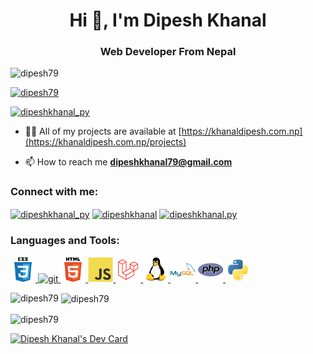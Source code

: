 <h1 align="center">Hi 👋, I'm Dipesh Khanal</h1>
<h3 align="center">Web Developer From Nepal</h3>

<p align="left"> <img src="https://komarev.com/ghpvc/?username=dipesh79&label=Profile%20views&color=0e75b6&style=flat" alt="dipesh79" /> </p>

<p align="left"> <a href="https://github.com/ryo-ma/github-profile-trophy"><img src="https://github-profile-trophy.vercel.app/?username=dipesh79" alt="dipesh79" /></a> </p>

<p align="left"> <a href="https://twitter.com/dipeshkhanal_py" target="blank"><img src="https://img.shields.io/twitter/follow/dipeshkhanal_py?logo=twitter&style=for-the-badge" alt="dipeshkhanal_py" /></a> </p>

- 👨‍💻 All of my projects are available at [https://khanaldipesh.com.np](https://khanaldipesh.com.np/projects)

- 📫 How to reach me **dipeshkhanal79@gmail.com**

<h3 align="left">Connect with me:</h3>
<p align="left">
<a href="https://twitter.com/dipeshkhanal_py" target="blank"><img align="center" src="https://raw.githubusercontent.com/rahuldkjain/github-profile-readme-generator/master/src/images/icons/Social/twitter.svg" alt="dipeshkhanal_py" height="30" width="40" /></a>
<a href="https://linkedin.com/in/dipeshkhanal" target="blank"><img align="center" src="https://raw.githubusercontent.com/rahuldkjain/github-profile-readme-generator/master/src/images/icons/Social/linked-in-alt.svg" alt="dipeshkhanal" height="30" width="40" /></a>
<a href="https://instagram.com/dipeshkhanal.py" target="blank"><img align="center" src="https://raw.githubusercontent.com/rahuldkjain/github-profile-readme-generator/master/src/images/icons/Social/instagram.svg" alt="dipeshkhanal.py" height="30" width="40" /></a>
</p>

<h3 align="left">Languages and Tools:</h3>
<p align="left"> <a href="https://www.w3schools.com/css/" target="_blank" rel="noreferrer"> <img src="https://raw.githubusercontent.com/devicons/devicon/master/icons/css3/css3-original-wordmark.svg" alt="css3" width="40" height="40"/> </a> <a href="https://git-scm.com/" target="_blank" rel="noreferrer"> <img src="https://www.vectorlogo.zone/logos/git-scm/git-scm-icon.svg" alt="git" width="40" height="40"/> </a> <a href="https://www.w3.org/html/" target="_blank" rel="noreferrer"> <img src="https://raw.githubusercontent.com/devicons/devicon/master/icons/html5/html5-original-wordmark.svg" alt="html5" width="40" height="40"/> </a> <a href="https://developer.mozilla.org/en-US/docs/Web/JavaScript" target="_blank" rel="noreferrer"> <img src="https://raw.githubusercontent.com/devicons/devicon/master/icons/javascript/javascript-original.svg" alt="javascript" width="40" height="40"/> </a> <a href="https://laravel.com/" target="_blank" rel="noreferrer"> <img src="https://raw.githubusercontent.com/laravel/art/refs/heads/master/laravel-logo.svg" alt="laravel" width="40" height="40"/> </a> <a href="https://www.linux.org/" target="_blank" rel="noreferrer"> <img src="https://raw.githubusercontent.com/devicons/devicon/master/icons/linux/linux-original.svg" alt="linux" width="40" height="40"/> </a> <a href="https://www.mysql.com/" target="_blank" rel="noreferrer"> <img src="https://raw.githubusercontent.com/devicons/devicon/master/icons/mysql/mysql-original-wordmark.svg" alt="mysql" width="40" height="40"/> </a> <a href="https://www.php.net" target="_blank" rel="noreferrer"> <img src="https://raw.githubusercontent.com/devicons/devicon/master/icons/php/php-original.svg" alt="php" width="40" height="40"/> </a> <a href="https://www.python.org" target="_blank" rel="noreferrer"> <img src="https://raw.githubusercontent.com/devicons/devicon/master/icons/python/python-original.svg" alt="python" width="40" height="40"/> </a> </p>

<p><img align="left" src="https://github-readme-stats.vercel.app/api/top-langs?username=dipesh79&show_icons=true&locale=en&layout=compact" alt="dipesh79" /></p>

<p>&nbsp;<img align="center" src="https://github-readme-stats.vercel.app/api?username=dipesh79&show_icons=true&locale=en" alt="dipesh79" /></p>

<p><img align="center" src="https://github-readme-streak-stats.herokuapp.com/?user=dipesh79&" alt="dipesh79" /></p>

<a href="https://app.daily.dev/dipesh79"><img src="https://api.daily.dev/devcards/v2/taFbAHKkMKrPjlFu1Zg75.png?type=wide&r=03o" width="652" alt="Dipesh Khanal's Dev Card"/></a>
